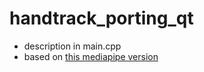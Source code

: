 # handtrack_porting_qt
- description in main.cpp
- based on [this mediapipe version](https://github.com/tratitude/mediapipe/tree/c05480afae186d4557982155a4be3f7e9138bb8e)
